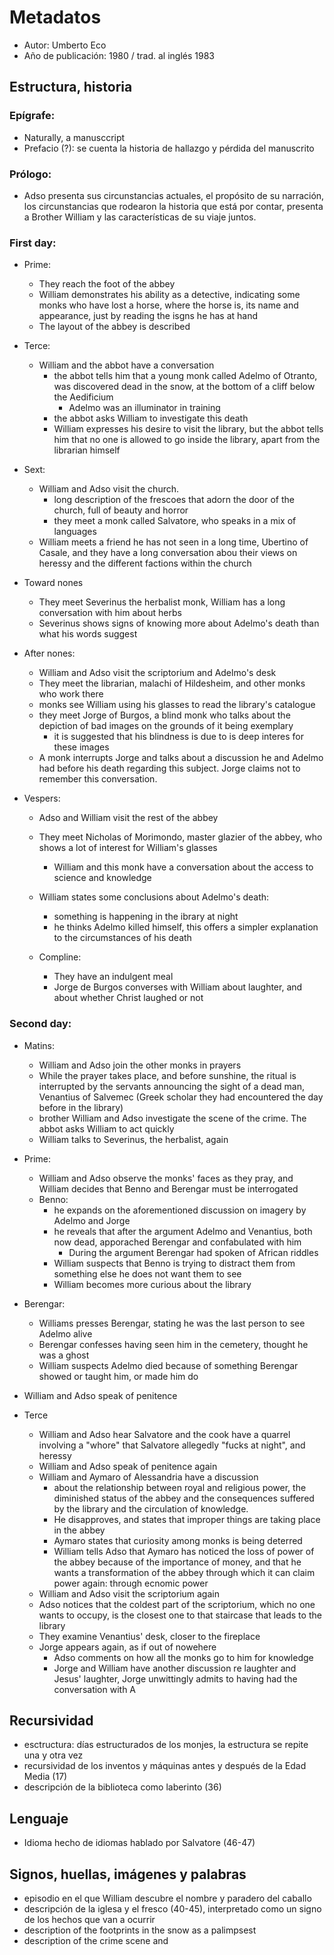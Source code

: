 # Metadatos
- Autor: Umberto Eco
- Año de publicación: 1980 / trad. al inglés 1983

## Estructura, historia
### Epígrafe: 
- Naturally, a manusccript
- Prefacio (?): se cuenta la historia de hallazgo y pérdida del manuscrito
### Prólogo:
- Adso presenta sus circunstancias actuales, el propósito de su narración, los circunstancias que rodearon la historia que está por contar, presenta a Brother William y las características de su viaje juntos.

### First day:
- Prime: 
	- They reach the foot of the abbey
	- William demonstrates his ability as a detective, indicating some monks who have lost a horse, where the horse is, its name and appearance, just by reading the isgns he has at hand
	- The layout of the abbey is described

- Terce:
	- William and the abbot have a conversation
		- the abbot tells him that a young monk called Adelmo of Otranto, was discovered dead in the snow, at the bottom of a cliff below the Aedificium
			- Adelmo was an illuminator in training
		- the abbot asks William to investigate this death
		- William expresses his desire to visit the library, but the abbot tells him that no one is allowed to go inside the library, apart from the librarian himself
- Sext:
	- William and Adso visit the church. 
		- long description of the frescoes that adorn the door of the church, full of beauty and horror
		- they meet a monk called Salvatore, who speaks in a mix of languages
	- William meets a friend he has not seen in a long time, Ubertino of Casale, and they have a long conversation abou their views on heressy and the different factions within the church

-  Toward nones
	-  They meet Severinus the herbalist monk, William has a long conversation with him about herbs
	-  Severinus shows signs of knowing more about Adelmo's death than what his words suggest

- After nones:
	- William and Adso visit the scriptorium and Adelmo's desk
	- They meet the librarian, malachi of Hildesheim, and other monks who work there
	- monks see William using his glasses to read the library's catalogue
	- they meet Jorge of Burgos, a blind monk who talks about the depiction of bad images on the grounds of it being exemplary
		- it is suggested that his blindness is due to is deep interes for these images
	- A monk interrupts Jorge and talks about a discussion he and Adelmo had before his death regarding this subject. Jorge claims not to remember this conversation.
	
- Vespers:
	- Adso and William visit the rest of the abbey
	- They meet Nicholas of Morimondo, master glazier of the abbey, who shows a lot of interest for William's glasses
		- William and this monk have a conversation about the access to science and knowledge
	- William states some conclusions about Adelmo's death:
		- something is happening in the ibrary at night
		- he thinks Adelmo killed himself, this offers a simpler explanation to the circumstances of his death 

	- Compline: 
		- They have an indulgent meal 
		- Jorge de Burgos converses with William about laughter, and about whether Christ laughed or not

### Second day:
- Matins:
	- William and Adso join the other monks in prayers
	- While the prayer takes place, and before sunshine, the ritual is interrupted by the servants announcing the sight of a dead man, Venantius of Salvemec (Greek scholar they had encountered the day before in the library)
	- brother William and Adso investigate the scene of the crime. The abbot asks William to act quickly
	- William talks to Severinus, the herbalist, again

- Prime:
	-  William and Adso observe the monks' faces as they pray, and William decides that Benno and Berengar must be interrogated
	-  Benno:
		-  he expands on the aforementioned discussion on imagery by Adelmo and Jorge
		-  he reveals that after the argument Adelmo and Venantius, both now dead, apporached Berengar and confabulated with him 
			-  During the argument Berengar had spoken of African riddles
		- William suspects that Benno is trying to distract them from something else he does not want them to see
		- William becomes more curious about the library
- Berengar:
	- Williams presses Berengar, stating he was the last person to see Adelmo alive
	- Berengar confesses having seen him in the cemetery, thought he was a ghost
	- William suspects Adelmo died because of something Berengar showed or taught him, or made him do
- William and Adso speak of penitence

- Terce
	- William and Adso hear Salvatore and the cook have a quarrel involving a "whore" that Salvatore allegedly "fucks at night", and heressy
	- William and Adso speak of penitence again
	- William and Aymaro of Alessandria have a discussion 
		- about the relationship between royal and religious power, the diminished status of the abbey and the consequences suffered by the library and the circulation of knowledge. 
		- He disapproves, and states that improper things are taking place in the abbey
		- Aymaro states that curiosity among monks is being deterred
		- William tells Adso that Aymaro has noticed the loss of power of the abbey because of the importance of money, and that he wants a transformation of the abbey through which it can claim power again: through ecnomic power
	- William and Adso visit the scriptorium again
	- Adso notices that the coldest part of the scriptorium, which no one wants to occupy, is the closest one to that staircase that leads to the library
	- They examine Venantius' desk, closer to the fireplace
	- Jorge appears again, as if out of nowehere
		- Adso comments on how all the monks go to him for knowledge
		- Jorge and William have another discussion re laughter and Jesus' laughter, Jorge unwittingly admits to having had the conversation with A
## Recursividad
- esctructura: días estructurados de los monjes, la estructura se repite una y otra vez
- recursividad de los inventos y máquinas antes y después de la Edad Media (17)
- descripción de la biblioteca como laberinto (36)
## Lenguaje
- Idioma hecho de idiomas hablado por Salvatore (46-47)
## Signos, huellas, imágenes y palabras
- episodio en el que William descubre el nombre y paradero del caballo
- descripción de la iglesa y el fresco (40-45), interpretado como un signo de los hechos que van a ocurrir
- description of the footprints in the snow as a palimpsest
- description of the crime scene and 